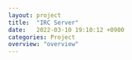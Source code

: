 ```yaml
---
layout: project
title:  "IRC Server"
date:   2022-03-10 19:10:12 +0900
categories: Project
overview: "overview"
---
```


